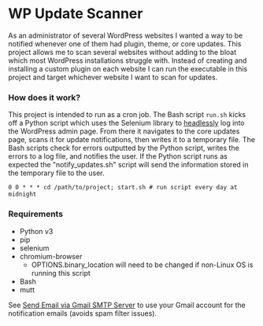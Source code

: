 # WP Update Scanner

As an administrator of several WordPress websites I wanted a way to be notified whenever one of them had plugin, theme, or core updates.
This project allows me to scan several websites without adding to the bloat which most WordPress installations struggle with. Instead of creating and installing a custom plugin on each website I can run the executable in this project and target whichever website I want to scan for updates.

### How does it work?

This project is intended to run as a cron job. The Bash script `run.sh` kicks off a Python script which uses the Selenium library to [headlessly](https://en.wikipedia.org/wiki/Headless_browser) log into the WordPress admin page. From there it navigates to the core updates page, scans it for update notifications, then writes it to a temporary file. The Bash scripts check for errors outputted by the Python script, writes the errors to a log file, and notifies the user. If the Python script runs as expected the "notify_updates.sh" script will send the information stored in the temporary file to the user.

`0 0 * * * cd /path/to/project; start.sh # run script every day at midnight`

### Requirements

* Python v3
* pip
* selenium
* chromium-browser
    * OPTIONS.binary_location will need to be changed if non-Linux OS is running this script
* Bash
* mutt

See [Send Email via Gmail SMTP Server](https://gist.github.com/stevewhitmore/79a459b414d89869708eaff4282097e2) to use your Gmail account for the notification emails (avoids spam filter issues).
